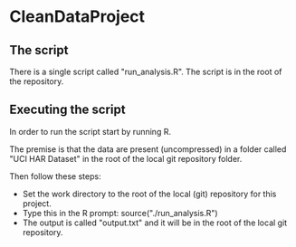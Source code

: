 # CleanDataProject

## The script 
There is a single script called "run_analysis.R".
The script is in the root of the repository.

## Executing the script

In order to run the script start by running R.

The premise is that the data are present (uncompressed) in a folder called "UCI HAR Dataset" in the root of the local git repository folder.

Then follow these steps: 

* Set the work directory to the root of the local (git) repository  for this project.
* Type this in the R prompt: source("./run_analysis.R")
* The output is called "output.txt" and it will be in the root of the local git repository.

